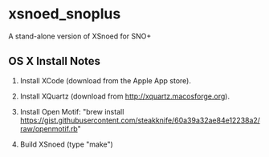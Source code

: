 xsnoed_snoplus
==============

A stand-alone version of XSnoed for SNO+

OS X Install Notes
------------------

1. Install XCode (download from the Apple App store).

2. Install XQuartz (download from http://xquartz.macosforge.org).

3. Install Open Motif:
   "brew install https://gist.githubusercontent.com/steakknife/60a39a32ae84e12238a2/raw/openmotif.rb"

4. Build XSnoed (type "make")

